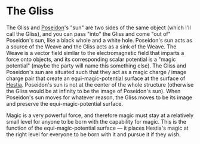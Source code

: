 # The Gliss

The Gliss and [Poseidon](./Poseidon.md)'s "sun" are two sides of the same object (which I'll call the Gliss), and you can pass "into" the Gliss and come "out of" Poseidon's sun, like a black whole and a white hole. Poseidon's sun acts as a source of the Weave and the Gliss acts as a sink of the Weave. The Weave is a vector field similar to the electromagnetic field that imparts a force onto objects, and its corresponding scalar potential is a "magic potential" (maybe the party will name this something else). The Gliss and Poseidon's sun are situated such that they act as a magic charge / image charge pair that create an equi-magic-potential surface at the surface of [Hestia](./Hestia.md). Poseidon's sun is not at the center of the whole structure (otherwise the Gliss would be at infinity to be the image of Poseidon's sun). When Poseidon's sun moves for whatever reason, the Gliss moves to be its image and preserve the equi-magic-potential surface.

Magic is a very powerful force, and therefore magic must stay at a relatively small level for anyone to be born with the capability for magic. This is the function of the equi-magic-potential surface — it places Hestia's magic at the right level for everyone to be born with it and pursue it if they wish.
